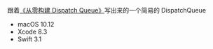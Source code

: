 跟着[《从零构建 Dispatch Queue》](http://swift.gg/2017/09/07/friday-qa-2015-09-04-lets-build-dispatch_queue/)写出来的一个简易的 DispatchQueue

* macOS 10.12
* Xcode 8.3
* Swift 3.1
